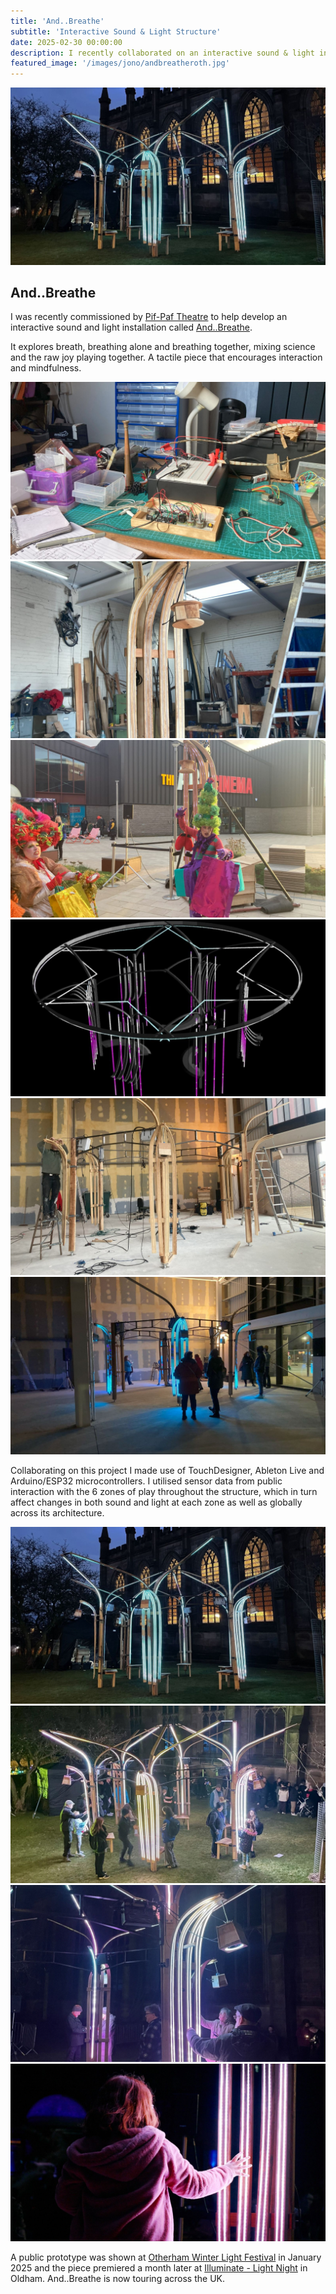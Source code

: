 ```yaml
---
title: 'And..Breathe'
subtitle: 'Interactive Sound & Light Structure'
date: 2025-02-30 00:00:00
description: I recently collaborated on an interactive sound & light installation with the wonderful Pif-Paf Theatre company
featured_image: '/images/jono/andbreatheroth.jpg'
---
```


![](/images/jono/oldham1.jpg)


## And..Breathe


I was recently commissioned by [Pif-Paf Theatre](https://pif-paf.co.uk) to help develop an interactive sound and light installation called [And..Breathe](https://pif-paf.co.uk/portfolio/and-breath).

It explores breath, breathing alone and breathing together, mixing science and the raw joy playing together. A tactile piece that encourages interaction and mindfulness.

<div class="gallery" data-columns="3">
    <img src="/images/jono/deskab.jpg">
    <img src="/images/jono/ppworkshop3.jpg">
    <img src="/images/jono/ppxmasroth1.jpg">
	<img src="/images/jono/previspp.jpg">
    <img src="/images/jono/pprothwh1.jpg">
    <img src="/images/jono/andbreatheroth.jpg">
   
</div>

Collaborating on this project I made use of TouchDesigner, Ableton Live and Arduino/ESP32 microcontrollers. I utilised sensor data from public interaction with the 6 zones of play throughout the structure, which in turn affect changes in both sound and light at each zone as well as globally across its architecture.

<div class="gallery" data-columns="1">
	<img src="/images/jono/oldham1.jpg">
	<img src="/images/jono/oldham2.jpg">
	<img src="/images/jono/oldham4.jpg">
	<img src="/images/jono/oldham5.jpg">
</div>

A public prototype was shown at [Otherham Winter Light Festival](https://fluxrotherham.org.uk/otherham-winter-light-festival-2025/) in January 2025 and the piece premiered a month later at [Illuminate - Light Night](https://hla.oldham.gov.uk/illuminate/) in Oldham. And..Breathe is now touring across the UK.

